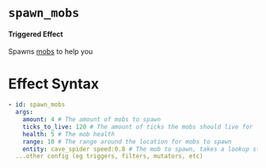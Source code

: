 # `spawn_mobs`
#### Triggered Effect

Spawns [mobs](https://plugins.auxilor.io/all-plugins/the-entity-lookup-system) to help you

# Effect Syntax
```yaml
- id: spawn_mobs
  args:
    amount: 4 # The amount of mobs to spawn
    ticks_to_live: 120 # The amount of ticks the mobs should live for
    health: 5 # The mob health
    range: 10 # The range around the location for mobs to spawn
    entity: cave_spider speed:0.8 # The mob to spawn, takes a lookup string
  ...other config (eg triggers, filters, mutators, etc)
```
